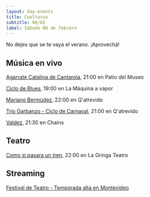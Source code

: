 ```yaml
---
layout: day-events
title: Coolturus
subtitle: 06/02
label: Sábado 06 de febrero
---
```

No dejes que se te vaya el verano. ¡Aprovechá!

## Música en vivo

[Agarrate Catalina de Cantarola](https://www.instagram.com/saladelmuseo/), 21:00 en Patio del Museo

[Ciclo de Blues](https://instagram.com/lamaquinaavapor?igshid=1jxtykuxkzjvn), 19:00 en La Máquina a vapor

[Mariano Bermúdez](https://instagram.com/qatrevido?igshid=8bj6dzn4g7aj), 22:00 en Q'atrevido

[Trío Garbanzo - Ciclo de Carnaval](https://instagram.com/qatrevido?igshid=8bj6dzn4g7aj), 21:00 en Q'atrevido

[Valdez](https://instagram.com/chains_disco?igshid=1dp7lgcxxx99t), 21:30 en Chains

## Teatro

[Como si pasara un tren](https://www.instagram.com/lagringateatro/?hl=es), 22:00 en La Gringa Teatro

## Streaming

[Festival de Teatro - Temporada alta en Montevideo](https://salaverdi.montevideo.gub.uy/teatro/temporada-2021-estela-medina-0/festival-temporada-alta-de-girona-2021) 
